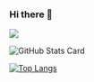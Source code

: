 ### Hi there 👋
![](https://badge42.herokuapp.com/api/stats/rsudo?cursus=42cursus)

![GitHub Stats Card](https://github-readme-stats.vercel.app/api?username=risudo&theme=ocean_dark&show_icons=true)

[![Top Langs](https://github-readme-stats.vercel.app/api/top-langs/?username=risudo&theme=vue-dark&show_icons=true&layout=compact)](https://github.com/mo-ri-regen/github-readme-stats)
<!--
**r-i0/r-i0** is a ✨ _special_ ✨ repository because its `README.md` (this file) appears on your GitHub profile.

Here are some ideas to get you started:

- 🔭 I’m currently working on ...
- 🌱 I’m currently learning ...
- 👯 I’m looking to collaborate on ...
- 🤔 I’m looking for help with ...
- 💬 Ask me about ...
- 📫 How to reach me: ...
- 😄 Pronouns: ...
- ⚡ Fun fact: ...
-->
